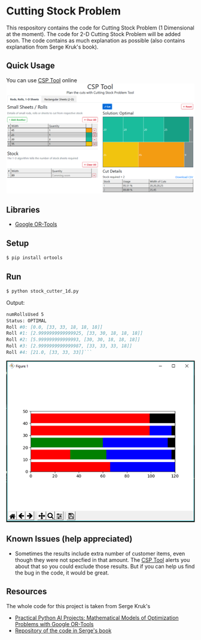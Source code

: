 # Cutting Stock Problem
This respository contains the code for Cutting Stock Problem (1 Dimensional at the moment). The code for 2-D Cutting Stock Problem will be added soon. The code contains as much explanation as possible (also contains explanation from Serge Kruk's book).

## Quick Usage
You can use [CSP Tool](https://alternate.parts/csp) online
![CSP Tool](./github/CSP-Tool.PNG)

## Libraries
* [Google OR-Tools](https://developers.google.com/optimization)

## Setup
```bash
$ pip install ortools
```

## Run
```bash
$ python stock_cutter_1d.py
```

Output:

```bash
numRollsUsed 5
Status: OPTIMAL
Roll #0: [0.0, [33, 33, 18, 18, 18]]
Roll #1: [2.9999999999999925, [33, 30, 18, 18, 18]]
Roll #2: [5.999999999999993, [30, 30, 18, 18, 18]]
Roll #3: [2.9999999999999987, [33, 33, 33, 18]]
Roll #4: [21.0, [33, 33, 33]]```
```

![Graph of Output](./github/graph-1d-b.PNG)

## Known Issues (help appreciated)
* Sometimes the results include extra number of customer items, even though they were not specfied in that amount. The [CSP Tool](https://alternate.parts/csp) alerts you about that so you could exclude those results. But if you can help us find the bug in the code, it would be great. 

## Resources
The whole code for this project is taken from Serge Kruk's
* [Practical Python AI Projects: Mathematical Models of Optimization Problems with Google OR-Tools](https://amzn.to/3iPceJD)
* [Repository of the code in Serge's book](https://github.com/sgkruk/Apress-AI/)
